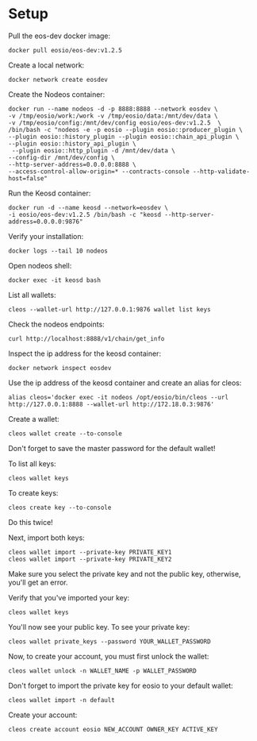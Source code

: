 # Setup

Pull the eos-dev docker image:

```
docker pull eosio/eos-dev:v1.2.5
```

Create a local network:

```
docker network create eosdev
```

Create the Nodeos container:

```
docker run --name nodeos -d -p 8888:8888 --network eosdev \
-v /tmp/eosio/work:/work -v /tmp/eosio/data:/mnt/dev/data \
-v /tmp/eosio/config:/mnt/dev/config eosio/eos-dev:v1.2.5  \
/bin/bash -c "nodeos -e -p eosio --plugin eosio::producer_plugin \
--plugin eosio::history_plugin --plugin eosio::chain_api_plugin \
--plugin eosio::history_api_plugin \
 --plugin eosio::http_plugin -d /mnt/dev/data \
--config-dir /mnt/dev/config \
--http-server-address=0.0.0.0:8888 \
--access-control-allow-origin=* --contracts-console --http-validate-host=false"
```

Run the Keosd container:

```
docker run -d --name keosd --network=eosdev \
-i eosio/eos-dev:v1.2.5 /bin/bash -c "keosd --http-server-address=0.0.0.0:9876"
```

Verify your installation:

```
docker logs --tail 10 nodeos
```

Open nodeos shell:

```
docker exec -it keosd bash
```

List all wallets:

```
cleos --wallet-url http://127.0.0.1:9876 wallet list keys
```

Check the nodeos endpoints:

```
curl http://localhost:8888/v1/chain/get_info
```

Inspect the ip address for the keosd container:

```
docker network inspect eosdev
```

Use the ip address of the keosd container and create an alias for cleos:

```
alias cleos='docker exec -it nodeos /opt/eosio/bin/cleos --url http://127.0.0.1:8888 --wallet-url http://172.18.0.3:9876'
```

Create a wallet:

```
cleos wallet create --to-console
```

Don't forget to save the master password for the default wallet!

To list all keys:

```
cleos wallet keys
```

To create keys:

```
cleos create key --to-console
```

Do this twice!

Next, import both keys:

```
cleos wallet import --private-key PRIVATE_KEY1
cleos wallet import --private-key PRIVATE_KEY2
```

Make sure you select the private key and not the public key, otherwise, you'll get an error.

Verify that you've imported your key:

```
cleos wallet keys
```

You'll now see your public key. To see your private key:

```
cleos wallet private_keys --password YOUR_WALLET_PASSWORD
```

Now, to create your account, you must first unlock the wallet:

```
cleos wallet unlock -n WALLET_NAME -p WALLET_PASSWORD
```

Don't forget to import the private key for eosio to your default wallet:

```
cleos wallet import -n default
```

Create your account:

```
cleos create account eosio NEW_ACCOUNT OWNER_KEY ACTIVE_KEY 
```
